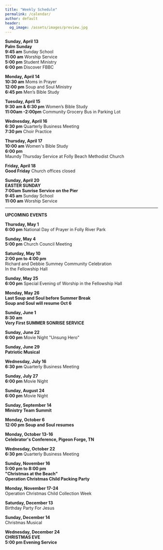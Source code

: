 ```yaml
---
title: "Weekly Schedule"
permalink: /calendar/
author: default
header:
  og_image: /assets/images/preview.jpg
---
```


<!--
**Example Day**
[10:00 am] Two Spaces At The End Of The Line ->
-->
**Sunday, April 13**  
**Palm Sunday**  
 **9:45 am** Sunday School  
**11:00 am** Worship Service  
**5:00 pm** Student Ministry  
 **6:00 pm** Discover FBBC

**Monday, April 14**  
**10:30 am**  Moms in Prayer  
**12:00 pm**  Soup and Soul Ministry  
 **6:45 pm**  Men’s Bible Study  

**Tuesday, April 15**   
 **9:30 am & 6:30 pm** Women’s Bible Study   
 **11:00am -2:00pm** Community Grocery Bus in Parking Lot
 
**Wednesday, April 16**   
 **6:30 pm** Quarterly Business Meeting  
 **7:30 pm** Choir Practice

**Thursday, April 17**  
**10:00 am** Women's Bible Study   
**6:00 pm**  
Maundy Thursday Service at Folly Beach Methodist Church

**Friday, April 18**  
**Good Friday** Church offices closed
 
**Sunday, April 20   
EASTER SUNDAY**    
**7:00am** **Sunrise Service on the Pier**  
 **9:45 am** Sunday School  
**11:00 am** Worship Service     
<hr>  

  **UPCOMING EVENTS**  

  **Thursday, May 1**  
  **6:00 pm** National Day of Prayer in Folly River Park  

  **Sunday, May 4**  
  **5:00 pm** Church Council Meeting  

  **Saturday, May 10**  
  **2:00 pm to 4:00 pm**  
  Richard and Debbie Summey Community Celebration  
  In the Fellowship Hall  

  **Sunday, May 25**  
  **6:00 pm** Special Evening of Worship in the Fellowship Hall  

  **Monday, May 26**  
  **Last Soup and Soul before Summer Break**  
  **Soup and Soul will resume Oct 6**

  **Sunday, June 1**  
  **8:30 am**  
  **Very First SUMMER SONRISE SERVICE**  


  **Sunday, June 22**  
  **6:00 pm** Movie Night "Unsung Hero"  

  **Sunday, June 29**  
  **Patriotic Musical**  

  **Wednesday, July 16**  
  **6:30 pm** Quarterly Business Meeting  

  **Sunday, July 27**  
  **6:00 pm** Movie Night  

  **Sunday, August 24**  
  **6:00 pm** Movie Night  

  **Sunday, September 14**  
  **Ministry Team Summit**  

  **Monday, October 6**  
  **12:00 pm Soup and Soul resumes**

  **Monday, October 13-16**  
  **Celebrator's Conference, Pigeon Forge, TN**

  **Wednesday, October 22**  
  **6:30 pm** Quarterly Business Meeting  

  **Sunday, November 16**  
  **5:00 pm to 8:00 pm**  
  **"Christmas at the Beach"**  
  **Operation Christmas Child Packing Party**  

  **Monday, November 17-24**  
  Operation Christmas Child Collection Week  

  **Saturday, December 13**  
  Birthday Party For Jesus  

  **Sunday, December 14**  
  Christmas Musical  

  **Wednesday, December 24**  
  **CHRISTMAS EVE**  
  **5:00 pm Evening Service**

    

    



<!--

# Special Events

**Movie Night**
"The Jesus Revolution"
Sunday, June 23 at 6:00 pm
_Free admission, popcorn, and drinks_

![Jesus Revolution](/assets/images/jesus_revolution.png)

-->
